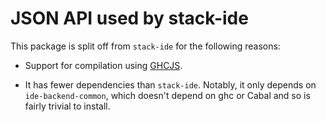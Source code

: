 # JSON API used by stack-ide

This package is split off from `stack-ide` for the following reasons:

* Support for compilation using [GHCJS](https://github.com/ghcjs/ghcjs).

* It has fewer dependencies than `stack-ide`. Notably, it only depends on
  `ide-backend-common`, which doesn't depend on ghc or Cabal and so is fairly
  trivial to install.

